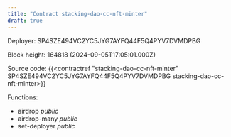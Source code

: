 ```yaml
---
title: "Contract stacking-dao-cc-nft-minter"
draft: true
---
```

Deployer: SP4SZE494VC2YC5JYG7AYFQ44F5Q4PYV7DVMDPBG


 



Block height: 164818 (2024-09-05T17:05:01.000Z)

Source code: {{<contractref "stacking-dao-cc-nft-minter" SP4SZE494VC2YC5JYG7AYFQ44F5Q4PYV7DVMDPBG stacking-dao-cc-nft-minter>}}

Functions:

* airdrop _public_
* airdrop-many _public_
* set-deployer _public_
